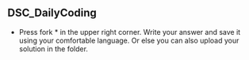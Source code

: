 ## DSC_DailyCoding  ##
* Press fork * in the upper right corner.
Write your answer and save it using your comfortable language.
Or else you can also upload your solution in the folder.

